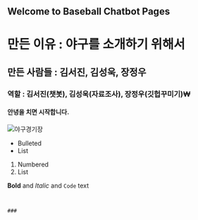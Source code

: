 ## Welcome to Baseball Chatbot Pages




# 만든 이유 : 야구를 소개하기 위해서
## 만든 사람들 : 김서진, 김성욱, 장정우
### 역할 : 김서진(챗봇), 김성욱(자료조사), 장정우(깃헙꾸미기)₩

#### 안녕을 치면 시작합니다.

![야구경기장](https://cdn.pixabay.com/photo/2016/01/19/15/05/baseball-field-1149153__340.jpg)

- Bulleted
- List

1. Numbered
2. List

**Bold** and _Italic_ and `Code` text


```


### 



